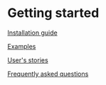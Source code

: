 # Getting started

[Installation guide](installation_guide.md)

[Examples](examples.md)

[User's stories](users_stories.md)

[Frequently asked questions](frequently_asked_questions.md)